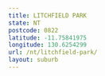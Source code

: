 ```yaml
---
title: LITCHFIELD PARK
state: NT
postcode: 0822
latitude: -11.75841975
longitude: 130.6254299
url: /nt/litchfield-park/
layout: suburb
---
```

